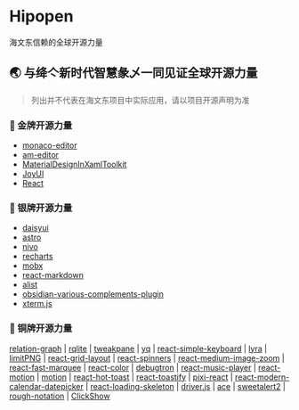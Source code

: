 # Hipopen

海文东信赖的全球开源力量

## 🌏 与绛亽新时代智慧彖乄一同见证全球开源力量

> 列出并不代表在海文东项目中实际应用，请以项目开源声明为准

### 🥇 金牌开源力量

- [monaco-editor](https://github.com/microsoft/monaco-editor)
- [am-editor](https://github.com/red-axe/am-editor)
- [MaterialDesignInXamlToolkit](https://github.com/MaterialDesignInXAML/MaterialDesignInXamlToolkit)
- [JoyUI](https://github.com/mui/material-ui)
- [React](https://github.com/facebook/react)

### 🥈 银牌开源力量

- [daisyui](https://github.com/saadeghi/daisyui)
- [astro](https://github.com/withastro/astro)
- [nivo](https://github.com/plouc/nivo)
- [recharts](https://github.com/recharts/recharts)
- [mobx](https://github.com/mobxjs/mobx)
- [react-markdown](https://github.com/remarkjs/react-markdown)
- [alist](https://github.com/alist-org/alist)
- [obsidian-various-complements-plugin](https://github.com/tadashi-aikawa/obsidian-various-complements-plugin)
- [xterm.js](https://github.com/xtermjs/xterm.js)

### 🥉 铜牌开源力量

[relation-graph](https://github.com/seeksdream/relation-graph) | [rqlite](https://github.com/rqlite/rqlite) | [tweakpane](https://github.com/cocopon/tweakpane) | [yq](https://github.com/mikefarah/yq) | [react-simple-keyboard](https://github.com/hodgef/react-simple-keyboard) | [lyra](https://github.com/LyraSearch/lyra) | [limitPNG](https://github.com/nullice/limitPNG) | [react-grid-layout](https://github.com/react-grid-layout/react-grid-layout) | [react-spinners](https://github.com/davidhu2000/react-spinners) | [react-medium-image-zoom](https://github.com/rpearce/react-medium-image-zoom) | [react-fast-marquee](https://github.com/justin-chu/react-fast-marquee) | [react-color](https://github.com/casesandberg/react-color) | [debugtron](https://github.com/pd4d10/debugtron) | [react-music-player](https://github.com/lijinke666/react-music-player) | [react-motion](https://github.com/chenglou/react-motion) | [motion](https://github.com/framer/motion) | [react-hot-toast](https://github.com/timolins/react-hot-toast) | [react-toastify](https://github.com/fkhadra/react-toastify) | [pixi-react](https://github.com/pixijs/pixi-react) | [react-modern-calendar-datepicker](https://github.com/Kiarash-Z/react-modern-calendar-datepicker) | [react-loading-skeleton](https://github.com/dvtng/react-loading-skeleton) | [driver.js](https://github.com/kamranahmedse/driver.js) | [ace](https://github.com/ajaxorg/ace) | [sweetalert2](https://github.com/sweetalert2/sweetalert2) | [rough-notation](https://github.com/rough-stuff/rough-notation) | [ClickShow](https://github.com/cuiliang/ClickShow)
